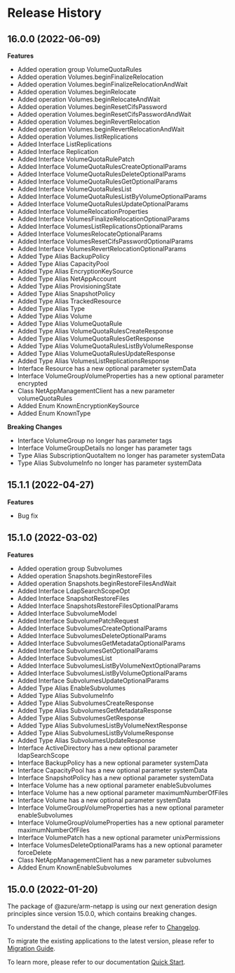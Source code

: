 # Release History
    
## 16.0.0 (2022-06-09)
    
**Features**

  - Added operation group VolumeQuotaRules
  - Added operation Volumes.beginFinalizeRelocation
  - Added operation Volumes.beginFinalizeRelocationAndWait
  - Added operation Volumes.beginRelocate
  - Added operation Volumes.beginRelocateAndWait
  - Added operation Volumes.beginResetCifsPassword
  - Added operation Volumes.beginResetCifsPasswordAndWait
  - Added operation Volumes.beginRevertRelocation
  - Added operation Volumes.beginRevertRelocationAndWait
  - Added operation Volumes.listReplications
  - Added Interface ListReplications
  - Added Interface Replication
  - Added Interface VolumeQuotaRulePatch
  - Added Interface VolumeQuotaRulesCreateOptionalParams
  - Added Interface VolumeQuotaRulesDeleteOptionalParams
  - Added Interface VolumeQuotaRulesGetOptionalParams
  - Added Interface VolumeQuotaRulesList
  - Added Interface VolumeQuotaRulesListByVolumeOptionalParams
  - Added Interface VolumeQuotaRulesUpdateOptionalParams
  - Added Interface VolumeRelocationProperties
  - Added Interface VolumesFinalizeRelocationOptionalParams
  - Added Interface VolumesListReplicationsOptionalParams
  - Added Interface VolumesRelocateOptionalParams
  - Added Interface VolumesResetCifsPasswordOptionalParams
  - Added Interface VolumesRevertRelocationOptionalParams
  - Added Type Alias BackupPolicy
  - Added Type Alias CapacityPool
  - Added Type Alias EncryptionKeySource
  - Added Type Alias NetAppAccount
  - Added Type Alias ProvisioningState
  - Added Type Alias SnapshotPolicy
  - Added Type Alias TrackedResource
  - Added Type Alias Type
  - Added Type Alias Volume
  - Added Type Alias VolumeQuotaRule
  - Added Type Alias VolumeQuotaRulesCreateResponse
  - Added Type Alias VolumeQuotaRulesGetResponse
  - Added Type Alias VolumeQuotaRulesListByVolumeResponse
  - Added Type Alias VolumeQuotaRulesUpdateResponse
  - Added Type Alias VolumesListReplicationsResponse
  - Interface Resource has a new optional parameter systemData
  - Interface VolumeGroupVolumeProperties has a new optional parameter encrypted
  - Class NetAppManagementClient has a new parameter volumeQuotaRules
  - Added Enum KnownEncryptionKeySource
  - Added Enum KnownType

**Breaking Changes**

  - Interface VolumeGroup no longer has parameter tags
  - Interface VolumeGroupDetails no longer has parameter tags
  - Type Alias SubscriptionQuotaItem no longer has parameter systemData
  - Type Alias SubvolumeInfo no longer has parameter systemData
    
## 15.1.1 (2022-04-27)

**Features**

  - Bug fix

## 15.1.0 (2022-03-02)
    
**Features**

  - Added operation group Subvolumes
  - Added operation Snapshots.beginRestoreFiles
  - Added operation Snapshots.beginRestoreFilesAndWait
  - Added Interface LdapSearchScopeOpt
  - Added Interface SnapshotRestoreFiles
  - Added Interface SnapshotsRestoreFilesOptionalParams
  - Added Interface SubvolumeModel
  - Added Interface SubvolumePatchRequest
  - Added Interface SubvolumesCreateOptionalParams
  - Added Interface SubvolumesDeleteOptionalParams
  - Added Interface SubvolumesGetMetadataOptionalParams
  - Added Interface SubvolumesGetOptionalParams
  - Added Interface SubvolumesList
  - Added Interface SubvolumesListByVolumeNextOptionalParams
  - Added Interface SubvolumesListByVolumeOptionalParams
  - Added Interface SubvolumesUpdateOptionalParams
  - Added Type Alias EnableSubvolumes
  - Added Type Alias SubvolumeInfo
  - Added Type Alias SubvolumesCreateResponse
  - Added Type Alias SubvolumesGetMetadataResponse
  - Added Type Alias SubvolumesGetResponse
  - Added Type Alias SubvolumesListByVolumeNextResponse
  - Added Type Alias SubvolumesListByVolumeResponse
  - Added Type Alias SubvolumesUpdateResponse
  - Interface ActiveDirectory has a new optional parameter ldapSearchScope
  - Interface BackupPolicy has a new optional parameter systemData
  - Interface CapacityPool has a new optional parameter systemData
  - Interface SnapshotPolicy has a new optional parameter systemData
  - Interface Volume has a new optional parameter enableSubvolumes
  - Interface Volume has a new optional parameter maximumNumberOfFiles
  - Interface Volume has a new optional parameter systemData
  - Interface VolumeGroupVolumeProperties has a new optional parameter enableSubvolumes
  - Interface VolumeGroupVolumeProperties has a new optional parameter maximumNumberOfFiles
  - Interface VolumePatch has a new optional parameter unixPermissions
  - Interface VolumesDeleteOptionalParams has a new optional parameter forceDelete
  - Class NetAppManagementClient has a new parameter subvolumes
  - Added Enum KnownEnableSubvolumes
    
    
## 15.0.0 (2022-01-20)

The package of @azure/arm-netapp is using our next generation design principles since version 15.0.0, which contains breaking changes.

To understand the detail of the change, please refer to [Changelog](https://aka.ms/js-track2-changelog).

To migrate the existing applications to the latest version, please refer to [Migration Guide](https://aka.ms/js-track2-migration-guide).

To learn more, please refer to our documentation [Quick Start](https://aka.ms/js-track2-quickstart).
